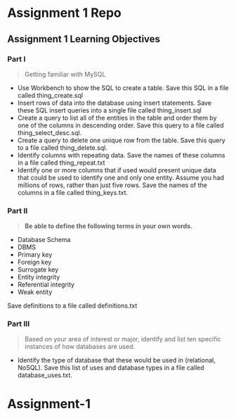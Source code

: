 # Assignment 1 Repo

## Assignment 1 Learning Objectives

### Part I
> Getting familiar with MySQL

- Use Workbench to show the SQL to create a table. Save this SQL in a file called thing_create.sql
- Insert rows of data into the database using insert statements. Save these SQL insert queries into a single file called thing_insert.sql
- Create a query to list all of the entities in the table and order them by one of the columns in descending order. Save this query to a file called thing_select_desc.sql.
- Create a query to delete one unique row from the table. Save this query to a file called thing_delete.sql.
- Identify columns with repeating data. Save the names of these columns in a file called thing_repeat.txt
- Identify one or more columns that if used would present unique data that could be used to identify one and only one entity. Assume you had millions of rows, rather than just five rows. Save the names of the columns in a file called thing_keys.txt.

### Part II
> **Be able to define the following terms in your own words.**

- Database Schema
- DBMS
- Primary key
- Foreign key
- Surrogate key
- Entity integrity
- Referential integrity
- Weak entity

Save definitions to a file called definitions.txt

### Part III
> Based on your area of interest or major, identify and list ten specific instances of how databases are used.

- Identify the type of database that these would be used in (relational, NoSQL). Save this list of uses and database types in a file called database_uses.txt.
# Assignment-1
